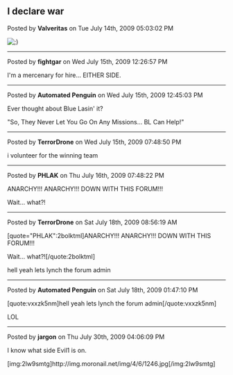 ## I declare war
Posted by **Valveritas** on Tue July 14th, 2009 05:03:02 PM

<!-- s;) --><img src="{SMILIES_PATH}/icon_e_wink.gif" alt=";)" title="Wink" /><!-- s;) -->

--------------------------------------------------------------------------------

Posted by **fightgar** on Wed July 15th, 2009 12:26:57 PM

I'm a mercenary for hire... EITHER SIDE.

--------------------------------------------------------------------------------

Posted by **Automated Penguin** on Wed July 15th, 2009 12:45:03 PM

Ever thought about Blue Lasin' it?

&quot;So, They Never Let You Go On Any Missions... BL Can Help!&quot;

--------------------------------------------------------------------------------

Posted by **TerrorDrone** on Wed July 15th, 2009 07:48:50 PM

i volunteer for the winning team

--------------------------------------------------------------------------------

Posted by **PHLAK** on Thu July 16th, 2009 07:48:22 PM

ANARCHY!!! ANARCHY!!!   DOWN WITH THIS FORUM!!!


Wait... what?!

--------------------------------------------------------------------------------

Posted by **TerrorDrone** on Sat July 18th, 2009 08:56:19 AM

[quote=&quot;PHLAK&quot;:2bolktml]ANARCHY!!! ANARCHY!!!   DOWN WITH THIS FORUM!!!


Wait... what?![/quote:2bolktml]

hell yeah lets lynch the forum admin

--------------------------------------------------------------------------------

Posted by **Automated Penguin** on Sat July 18th, 2009 01:47:10 PM

[quote:vxxzk5nm]hell yeah lets lynch the forum admin[/quote:vxxzk5nm]

LOL

--------------------------------------------------------------------------------

Posted by **jargon** on Thu July 30th, 2009 04:06:09 PM

I know what side Evil1 is on.

[img:2lw9smtg]http&#58;//img&#46;moronail&#46;net/img/4/6/1246&#46;jpg[/img:2lw9smtg]
